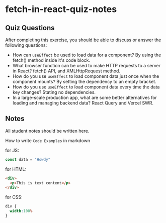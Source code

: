 # fetch-in-react-quiz-notes

## Quiz Questions

After completing this exercise, you should be able to discuss or answer the following questions:

- How can `useEffect` be used to load data for a component?
By using the fetch() method inside it's code block.
- What browser function can be used to make HTTP requests to a server in React?
fetch() API, and XMLHttpRequest method.
- How do you use `useEffect` to load component data just once when the component mounts?
By setting the dependency to an empty bracket.
- How do you use `useEffect` to load component data every time the data key changes?
Stating no dependencies.
- In a large-scale production app, what are some better alternatives for loading and managing backend data?
React Query and Vercel SWR.

## Notes

All student notes should be written here.


How to write `Code Examples` in markdown

for JS:
```javascript
const data = "Howdy"
```

for HTML:
```html
<div>
  <p>This is text content</p>
</div>
```

for CSS:
```css
div {
  width:100%
}
```

